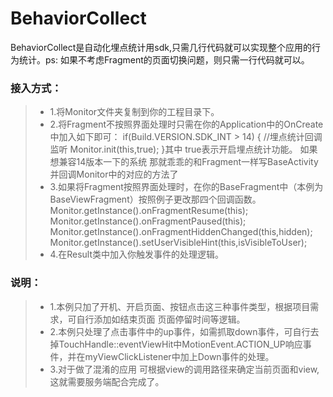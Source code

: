# BehaviorCollect
BehaviorCollect是自动化埋点统计用sdk,只需几行代码就可以实现整个应用的行为统计。ps: 如果不考虑Fragment的页面切换问题，则只需一行代码就可以。

### 接入方式：
>* 1.将Monitor文件夹复制到你的工程目录下。
>* 2.将Fragment不按照界面处理时只需在你的Application中的OnCreate中加入如下即可：
      if(Build.VERSION.SDK_INT > 14) {  //埋点统计回调监听
               Monitor.init(this,true);
       }其中 true表示开启埋点统计功能。
       如果想兼容14版本一下的系统  那就乖乖的和Fragment一样写BaseActivity并回调Monitor中的对应的方法了
>* 3.如果将Fragment按照界面处理时，在你的BaseFragment中（本例为BaseViewFragment）按照例子更改那四个回调函数。
    Monitor.getInstance().onFragmentResume(this);
    Monitor.getInstance().onFragmentPaused(this);
    Monitor.getInstance().onFragmentHiddenChanged(this,hidden);
    Monitor.getInstance().setUserVisibleHint(this,isVisibleToUser);
>* 4.在Result类中加入你触发事件的处理逻辑。

### 说明：
>* 1.本例只加了开机、开启页面、按钮点击这三种事件类型，根据项目需求，可自行添加如结束页面 页面停留时间等逻辑。
>* 2.本例只处理了点击事件中的up事件，如需抓取down事件，可自行去掉TouchHandle::eventViewHit中MotionEvent.ACTION_UP响应事件，并在myViewClickListener中加上Down事件的处理。
>* 3.对于做了混淆的应用 可根据view的调用路径来确定当前页面和view,这就需要服务端配合完成了。  

	
